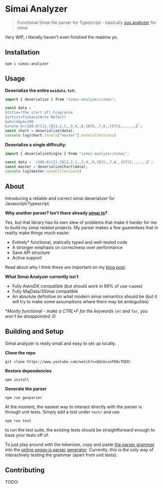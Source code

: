 # Simai Analyzer

>Functional Simai file parser for Typescript - basically [sus analyzer](https://github.com/mizucoffee/sus-analyzer) for simai

Very WIP, i literally haven't even finished the readme yo.

## Installation

```
npm i simai-analyzer
```

## Usage

**Deserialize the entire `maidata.txt`:**
```ts
import { deserialize } from "simai-analyzer/simai";

const data = `
&title=(the start of) Fragrance
&artist=Tsukasa(Arte Refact)
&wholebpm=180
&inote_5=(180.0){1},{8}3,2,1,,3,4,,6,{8}5,,7,8,,{57}2,,,,,,,E`;
const chart = deserialize(data);
console.log(chart.levels["master"].noteCollections)
```

**Deserialize a single difficulty:**
```ts
import { deserializeSingle } from "simai-analyzer/simai";

const data = `(180.0){1},{8}3,2,1,,3,4,,6,{8}5,,7,8,,{57}2,,,,,,,E`;
const master = deserializeChart(data);
console.log(master.noteCollections)
```

## About

Introducing a reliable and correct simai deserializer for 
Javascript/Typescript.

**Why another parser? Isn't there already [simai.ts](https://www.youtube.com/watch?v=QdzUcxnFD8c)?**

Yes, but that library has its own slew of problems that make it harder for me to
build my simai related projects. My parser makes a few guarentees that 
in reality make things much easier.

- Entirely\* functional, statically typed and well-tested code 
- A stronger emphasis on correctness over performance
- Sane API structure 
- Active support

Read about why I think these are important on my [blog post](https://www.youtube.com/watch?v=QdzUcxnFD8c).

**What Simai Analyzer currently isn't**

- Fully AstroDX compatible (but should work in 99% of use-cases)
- Fully MajData/3Simai compatible
- An absolute definitive on what modern simai semantics should be (but it will try to make some
assumptions where there may be ambiguities)

\**Mostly functional - make a CTRL+F for the keywords `let` and `for`, you won't be disappointed :D*

## Building and Setup

Simai analyzer is really small and easy to set up locally.

**Clone the repo**

```
git clone https://www.youtube.com/watch?v=QdzUcxnFD8cTODO:
```

**Restore dependencies**

```
npm install
```

**Generate the parser**

```
npm run genparser
```

At the moment, the easiest way to interact directly with the parser
is through unit tests. Simply add a test under `test/` and use

```
npm run test
```

to run the test suite, the existing tests should be 
straightforward enough to base your tests off of.

To just play around with the tokenizer, copy and paste 
[the parser grammar](grammar/parser.peggy) into the 
[online peggy.js parser generator](https://peggyjs.org/online.html).
Currently, this is the only way of interactively testing the grammar 
(apart from unit tests).

## Contributing

TODO:

